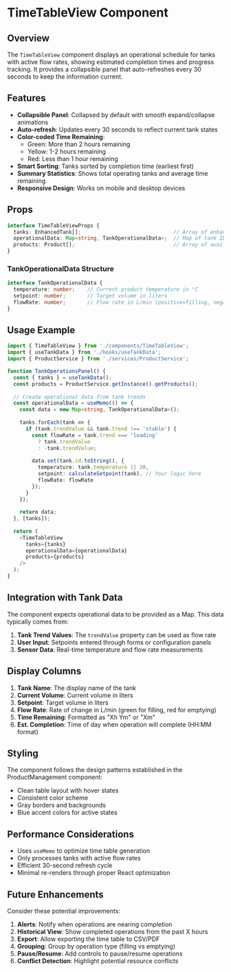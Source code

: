 # TimeTableView Component

## Overview

The `TimeTableView` component displays an operational schedule for tanks with active flow rates, showing estimated completion times and progress tracking. It provides a collapsible panel that auto-refreshes every 30 seconds to keep the information current.

## Features

- **Collapsible Panel**: Collapsed by default with smooth expand/collapse animations
- **Auto-refresh**: Updates every 30 seconds to reflect current tank states
- **Color-coded Time Remaining**: 
  - Green: More than 2 hours remaining
  - Yellow: 1-2 hours remaining
  - Red: Less than 1 hour remaining
- **Smart Sorting**: Tanks sorted by completion time (earliest first)
- **Summary Statistics**: Shows total operating tanks and average time remaining
- **Responsive Design**: Works on mobile and desktop devices

## Props

```typescript
interface TimeTableViewProps {
  tanks: EnhancedTank[];                              // Array of enhanced tank data
  operationalData: Map<string, TankOperationalData>;  // Map of tank ID to operational data
  products: Product[];                                // Array of available products
}
```

### TankOperationalData Structure

```typescript
interface TankOperationalData {
  temperature: number;    // Current product temperature in °C
  setpoint: number;       // Target volume in liters
  flowRate: number;       // Flow rate in L/min (positive=filling, negative=emptying)
}
```

## Usage Example

```typescript
import { TimeTableView } from './components/TimeTableView';
import { useTankData } from './hooks/useTankData';
import { ProductService } from './services/ProductService';

function TankOperationsPanel() {
  const { tanks } = useTankData();
  const products = ProductService.getInstance().getProducts();
  
  // Create operational data from tank trends
  const operationalData = useMemo(() => {
    const data = new Map<string, TankOperationalData>();
    
    tanks.forEach(tank => {
      if (tank.trendValue && tank.trend !== 'stable') {
        const flowRate = tank.trend === 'loading' 
          ? tank.trendValue 
          : -tank.trendValue;
          
        data.set(tank.id.toString(), {
          temperature: tank.temperature || 20,
          setpoint: calculateSetpoint(tank), // Your logic here
          flowRate: flowRate
        });
      }
    });
    
    return data;
  }, [tanks]);
  
  return (
    <TimeTableView
      tanks={tanks}
      operationalData={operationalData}
      products={products}
    />
  );
}
```

## Integration with Tank Data

The component expects operational data to be provided as a Map. This data typically comes from:

1. **Tank Trend Values**: The `trendValue` property can be used as flow rate
2. **User Input**: Setpoints entered through forms or configuration panels
3. **Sensor Data**: Real-time temperature and flow rate measurements

## Display Columns

1. **Tank Name**: The display name of the tank
2. **Current Volume**: Current volume in liters
3. **Setpoint**: Target volume in liters
4. **Flow Rate**: Rate of change in L/min (green for filling, red for emptying)
5. **Time Remaining**: Formatted as "Xh Ym" or "Xm"
6. **Est. Completion**: Time of day when operation will complete (HH:MM format)

## Styling

The component follows the design patterns established in the ProductManagement component:
- Clean table layout with hover states
- Consistent color scheme
- Gray borders and backgrounds
- Blue accent colors for active states

## Performance Considerations

- Uses `useMemo` to optimize time table generation
- Only processes tanks with active flow rates
- Efficient 30-second refresh cycle
- Minimal re-renders through proper React optimization

## Future Enhancements

Consider these potential improvements:

1. **Alerts**: Notify when operations are nearing completion
2. **Historical View**: Show completed operations from the past X hours
3. **Export**: Allow exporting the time table to CSV/PDF
4. **Grouping**: Group by operation type (filling vs emptying)
5. **Pause/Resume**: Add controls to pause/resume operations
6. **Conflict Detection**: Highlight potential resource conflicts